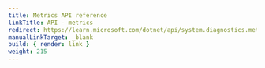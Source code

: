 ```yaml
---
title: Metrics API reference
linkTitle: API - metrics
redirect: https://learn.microsoft.com/dotnet/api/system.diagnostics.metrics
manualLinkTarget: _blank
build: { render: link }
weight: 215
---
```

